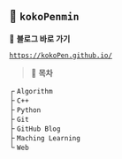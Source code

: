 ## 🦥 `kokoPenmin `

📎 **블로그 바로 가기**

[`https://kokoPen.github.io/`](https://kokoPen.github.io/)




> 🌴 **목차**

┌ `Algorithm`  
├ `C++`  
├ `Python`  
├ `Git`  
├ `GitHub Blog`  
├ `Maching Learning`  
└ `Web`
